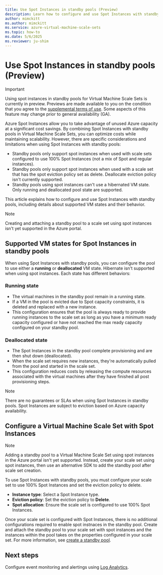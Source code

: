 ```yaml
---
title: Use Spot Instances in standby pools (Preview)
description: Learn how to configure and use Spot Instances with standby pools in Virtual Machine Scale Sets.
author: mimckitt
ms.author: mimckitt
ms.service: azure-virtual-machine-scale-sets
ms.topic: how-to
ms.date: 5/6/2025
ms.reviewer: ju-shim
---
```


# Use Spot Instances in standby pools (Preview)

> [!IMPORTANT]
> Using spot instances in standby pools for Virtual Machine Scale Sets is currently in preview. Previews are made available to you on the condition that you agree to the [supplemental terms of use](https://azure.microsoft.com/support/legal/preview-supplemental-terms/). Some aspects of this feature may change prior to general availability (GA).

Azure Spot Instances allow you to take advantage of unused Azure capacity at a significant cost savings. By combining Spot Instances with standby pools in Virtual Machine Scale Sets, you can optimize costs while maintaining scalability. However, there are specific considerations and limitations when using Spot Instances with standby pools:

- Standby pools only support spot instances when used with scale sets configured to use 100% Spot Instances (not a mix of Spot and regular instances).
- Standby pools only support spot instances when used with a scale set that has the spot eviction policy set as delete. Deallocate eviction policy isn't currently supported.
- Standby pools using spot instances can't use a hibernated VM state. Only running and deallocated pool state are supported.

This article explains how to configure and use Spot Instances with standby pools, including details about supported VM states and their behavior.

> [!NOTE]
> Creating and attaching a standby pool to a scale set using spot instances isn't yet supported in the Azure portal. 

## Supported VM states for Spot Instances in standby pools

When using Spot Instances with standby pools, you can configure the pool to use either a **running** or **deallocated** VM state. Hibernate isn't supported when using spot instances. Each state has different behaviors:

### Running state
- The virtual machines in the standby pool remain in a running state.
- If a VM in the pool is evicted due to Spot capacity constraints, it is deleted and replaced with a new instance.
- This configuration ensures that the pool is always ready to provide running instances to the scale set as long as you have a minimum ready capacity configured or have not reached the max ready capacity configured on your standby pool. 

### Deallocated state
- The Spot Instances in the standby pool complete provisioning and are then shut down (deallocated).
- When the scale set requires new instances, they're automatically pulled from the pool and started in the scale set.
- This configuration reduces costs by releasing the compute resources associated with the virtual machines after they have finished all post provisioning steps. 

> [!NOTE]
> There are no guarantees or SLAs when using Spot Instances in standby pools. Spot Instances are subject to eviction based on Azure capacity availability.

## Configure a Virtual Machine Scale Set with Spot Instances

> [!NOTE]
> Adding a standby pool to a Virtual Machine Scale Set using spot instances in the Azure portal isn't yet supported. Instead, create your scale set using spot instances, then use an alternative SDK to add the standby pool after scale set creation. 

To use Spot Instances with standby pools, you must configure your scale set to use 100% Spot Instances and set the eviction policy to delete. 

  - **Instance type**: Select a Spot Instance type.
  - **Eviction policy**: Set the eviction policy to **Delete**.
  - **Spot allocation**: Ensure the scale set is configured to use 100% Spot Instances.

Once your scale set is configured with Spot Instances, there is no additional configurations required to enable spot instnaces in the standby pool. Create and attach the standby pool to your scale set with spot instances and the instances within the pool takes on the properties configured in your scale set. For more information, see [create a standby pool](standby-pools-create.md).

## Next steps

Configure event monitoring and alertings using [Log Analytics](standby-pools-monitor-pool-events.md).
